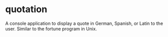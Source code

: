 # quotation
A console application to display a quote in German, Spanish, or Latin to the user. Similar to the fortune program in Unix.
